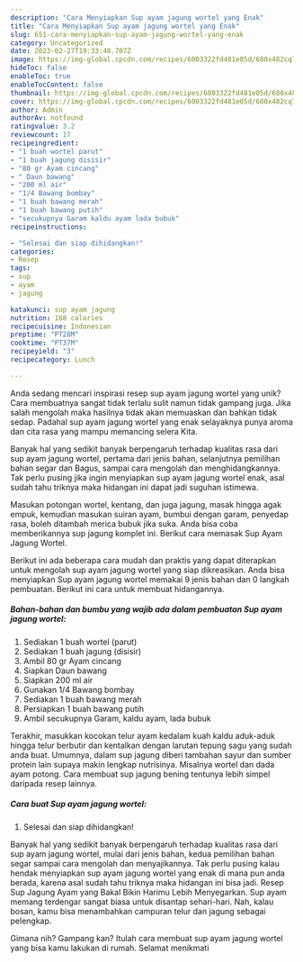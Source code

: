 ```yaml
---
description: "Cara Menyiapkan Sup ayam jagung wortel yang Enak"
title: "Cara Menyiapkan Sup ayam jagung wortel yang Enak"
slug: 651-cara-menyiapkan-sup-ayam-jagung-wortel-yang-enak
category: Uncategorized
date: 2023-02-27T19:33:48.707Z
image: https://img-global.cpcdn.com/recipes/6003322fd481e05d/680x482cq70/sup-ayam-jagung-wortel-foto-resep-utama.jpg
hideToc: false
enableToc: true
enableTocContent: false
thumbnail: https://img-global.cpcdn.com/recipes/6003322fd481e05d/680x482cq70/sup-ayam-jagung-wortel-foto-resep-utama.jpg
cover: https://img-global.cpcdn.com/recipes/6003322fd481e05d/680x482cq70/sup-ayam-jagung-wortel-foto-resep-utama.jpg
author: Admin
authorAv: notfound
ratingvalue: 3.2
reviewcount: 17
recipeingredient:
- "1 buah wortel parut"
- "1 buah jagung disisir"
- "80 gr Ayam cincang"
- " Daun bawang"
- "200 ml air"
- "1/4 Bawang bombay"
- "1 buah bawang merah"
- "1 buah bawang putih"
- "secukupnya Garam kaldu ayam lada bubuk"
recipeinstructions:

- "Selesai dan siap dihidangkan!"
categories:
- Resep
tags:
- sup
- ayam
- jagung

katakunci: sup ayam jagung 
nutrition: 168 calories
recipecuisine: Indonesian
preptime: "PT28M"
cooktime: "PT37M"
recipeyield: "3"
recipecategory: Lunch

---
```





Anda sedang mencari inspirasi resep sup ayam jagung wortel yang unik? Cara membuatnya sangat tidak terlalu sulit namun tidak gampang juga. Jika salah mengolah maka hasilnya tidak akan memuaskan dan bahkan tidak sedap. Padahal sup ayam jagung wortel yang enak selayaknya punya aroma dan cita rasa yang mampu memancing selera Kita.





Banyak hal yang sedikit banyak berpengaruh terhadap kualitas rasa dari sup ayam jagung wortel, pertama dari jenis bahan, selanjutnya pemilihan bahan segar dan Bagus, sampai cara mengolah dan menghidangkannya. Tak perlu pusing jika ingin menyiapkan sup ayam jagung wortel enak,      asal sudah tahu triknya maka hidangan ini dapat jadi suguhan istimewa.














Masukan potongan wortel, kentang, dan juga jagung, masak hingga agak empuk, kemudian masukan suiran ayam, bumbui dengan garam, penyedap rasa, boleh ditambah merica bubuk jika suka. Anda bisa coba memberikannya sup jagung komplet ini. Berikut cara memasak Sup Ayam Jagung Wortel.






Berikut ini ada beberapa cara mudah dan praktis yang dapat diterapkan untuk mengolah sup ayam jagung wortel yang siap dikreasikan. Anda bisa menyiapkan Sup ayam jagung wortel memakai 9 jenis bahan dan 0 langkah pembuatan. Berikut ini cara untuk membuat hidangannya.

<!--inarticleads1-->

##### Bahan-bahan dan bumbu yang wajib ada dalam pembuatan Sup ayam jagung wortel:

1. Sediakan 1 buah wortel (parut)
1. Sediakan 1 buah jagung (disisir)
1. Ambil 80 gr Ayam cincang
1. Siapkan  Daun bawang
1. Siapkan 200 ml air
1. Gunakan 1/4 Bawang bombay
1. Sediakan 1 buah bawang merah
1. Persiapkan 1 buah bawang putih
1. Ambil secukupnya Garam, kaldu ayam, lada bubuk


Terakhir, masukkan kocokan telur ayam kedalam kuah kaldu aduk-aduk hingga telur berbutir dan kentalkan dengan larutan tepung sagu yang sudah anda buat. Umumnya, dalam sup jagung diberi tambahan sayur dan sumber protein lain supaya makin lengkap nutrisinya. Misalnya wortel dan dada ayam potong. Cara membuat sup jagung bening tentunya lebih simpel daripada resep lainnya. 

<!--inarticleads2-->

##### Cara buat Sup ayam jagung wortel:


1. Selesai dan siap dihidangkan!

Banyak hal yang sedikit banyak berpengaruh terhadap kualitas rasa dari sup ayam jagung wortel, mulai dari jenis bahan, kedua pemilihan bahan segar sampai cara mengolah dan menyajikannya. Tak perlu pusing kalau hendak menyiapkan sup ayam jagung wortel yang enak di mana pun anda berada, karena asal sudah tahu triknya maka hidangan ini bisa jadi. Resep Sup Jagung Ayam yang Bakal Bikin Harimu Lebih Menyegarkan. Sup ayam memang terdengar sangat biasa untuk disantap sehari-hari. Nah, kalau bosan, kamu bisa menambahkan campuran telur dan jagung sebagai pelengkap. 

Gimana nih? Gampang kan? Itulah cara membuat sup ayam jagung wortel yang bisa kamu lakukan di rumah. Selamat menikmati
